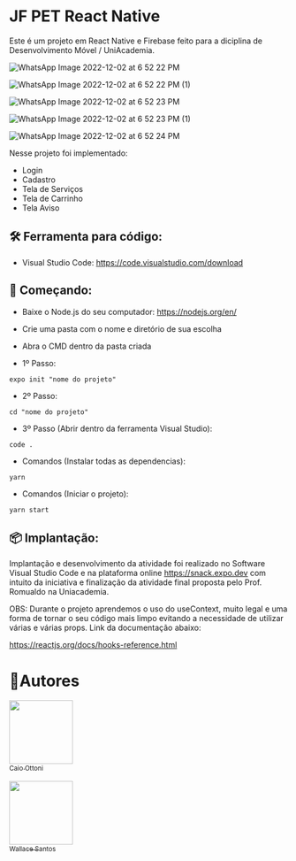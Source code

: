 # JF PET React Native

Este é um projeto em React Native e Firebase feito para a diciplina de Desenvolvimento Móvel / UniAcademia.

![WhatsApp Image 2022-12-02 at 6 52 22 PM](https://user-images.githubusercontent.com/71532693/205397720-54fbe93f-5d24-45af-b4dd-3720a0aeb2cd.jpeg)

![WhatsApp Image 2022-12-02 at 6 52 22 PM (1)](https://user-images.githubusercontent.com/71532693/205397719-919c3e0b-8e1c-4875-bd75-4311d8ecaf11.jpeg)

![WhatsApp Image 2022-12-02 at 6 52 23 PM](https://user-images.githubusercontent.com/71532693/205397718-3df5599d-1fbe-4f10-9261-13d7c325bc21.jpeg)

![WhatsApp Image 2022-12-02 at 6 52 23 PM (1)](https://user-images.githubusercontent.com/71532693/205397714-8fc459a8-6fae-41f9-81b1-cee3671861d7.jpeg)

![WhatsApp Image 2022-12-02 at 6 52 24 PM](https://user-images.githubusercontent.com/71532693/205397710-319753bc-c3ea-4627-9878-57f11ffd57f1.jpeg)

Nesse projeto foi implementado:

* Login
* Cadastro
* Tela de Serviços
* Tela de Carrinho
* Tela Aviso

## 🛠️ Ferramenta para código:

* Visual Studio Code:
https://code.visualstudio.com/download

## 🚀 Começando:

* Baixe o Node.js do seu computador:
https://nodejs.org/en/

* Crie uma pasta com o nome e diretório de sua escolha 

* Abra o CMD dentro da pasta criada 

* 1º Passo:

```
expo init "nome do projeto"
```

* 2º Passo:

```
cd "nome do projeto"
```

* 3º Passo (Abrir dentro da ferramenta Visual Studio):

```
code .
```

* Comandos (Instalar todas as dependencias):

```
yarn
```

* Comandos (Iniciar o projeto):

```
yarn start
```

## 📦 Implantação:

Implantação e desenvolvimento da atividade foi realizado no Software Visual Studio Code e na plataforma online https://snack.expo.dev com intuito da iniciativa e finalização da atividade final proposta pelo Prof. Romualdo na Uniacademia.

OBS: Durante o projeto aprendemos o uso do useContext, muito legal e uma forma de tornar o seu código mais limpo evitando a necessidade de utilizar várias e várias props. Link da documentação abaixo:

https://reactjs.org/docs/hooks-reference.html

# 📝Autores

[<img src="https://avatars.githubusercontent.com/u/71532693?v=4" width=115><br><sub>Caio Ottoni</sub>](https://github.com/CaioDutra14)<br>
<br>
[<img src="https://avatars.githubusercontent.com/u/67033167?s=400&u=434e92afba17dc696e7d5a9c40b5148529339aa1&v=4" width=115><br><sub>Wallace Santos</sub>](https://github.com/WallaceRomualdoJF)

